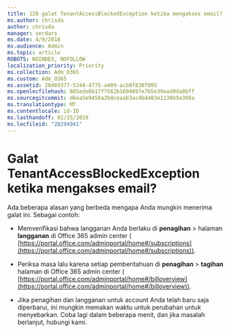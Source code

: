 ```yaml
---
title: 128 galat TenantAccessBlockedException ketika mengakses email?
ms.author: chrisda
author: chrisda
manager: serdars
ms.date: 4/9/2018
ms.audience: Admin
ms.topic: article
ROBOTS: NOINDEX, NOFOLLOW
localization_priority: Priority
ms.collection: Adm_O365
ms.custom: Adm_O365
ms.assetid: 20d69377-5244-4775-a489-acb0f838f095
ms.openlocfilehash: 885ede6b17f7562b1694897e7b5e39ead0da8bff
ms.sourcegitcommit: d6ea5e9458a2b8ceaab3ac4bd483e1130b9a398a
ms.translationtype: MT
ms.contentlocale: id-ID
ms.lasthandoff: 01/15/2019
ms.locfileid: "28294941"
---
```

# <a name="getting-a-tenantaccessblockedexception-error-when-accessing-email"></a>Galat TenantAccessBlockedException ketika mengakses email?

Ada beberapa alasan yang berbeda mengapa Anda mungkin menerima galat ini. Sebagai contoh:
  
- Memverifikasi bahwa langganan Anda berlaku di **penagihan** \> halaman **langganan** di Office 365 admin center ( [https://portal.office.com/adminportal/home#/subscriptions](https://portal.office.com/adminportal/home#/subscriptions)).
    
- Periksa masa lalu karena setiap pemberitahuan di **penagihan** \> **tagihan** halaman di Office 365 admin center ( [https://portal.office.com/adminportal/home#/billoverview](https://portal.office.com/adminportal/home#/billoverview)).
    
- Jika penagihan dan langganan untuk account Anda telah baru saja diperbarui, ini mungkin memakan waktu untuk perubahan untuk menyebarkan. Coba lagi dalam beberapa menit, dan jika masalah berlanjut, hubungi kami.
    

